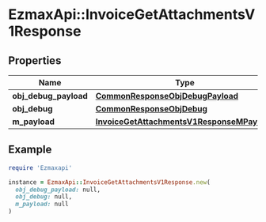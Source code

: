 # EzmaxApi::InvoiceGetAttachmentsV1Response

## Properties

| Name | Type | Description | Notes |
| ---- | ---- | ----------- | ----- |
| **obj_debug_payload** | [**CommonResponseObjDebugPayload**](CommonResponseObjDebugPayload.md) |  |  |
| **obj_debug** | [**CommonResponseObjDebug**](CommonResponseObjDebug.md) |  | [optional] |
| **m_payload** | [**InvoiceGetAttachmentsV1ResponseMPayload**](InvoiceGetAttachmentsV1ResponseMPayload.md) |  |  |

## Example

```ruby
require 'Ezmaxapi'

instance = EzmaxApi::InvoiceGetAttachmentsV1Response.new(
  obj_debug_payload: null,
  obj_debug: null,
  m_payload: null
)
```

